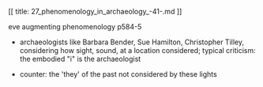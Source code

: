 [[
title: 27_phenomenology_in_archaeology_-41-.md
]]

eve augmenting phenomenology p584-5

  

+ archaeologists like Barbara Bender, Sue Hamilton, Christopher Tilley,
considering how sight, sound, at a location considered; typical criticism: the
embodied "i" is the archaeologist

  

+ counter: the 'they' of the past not considered by these lights
